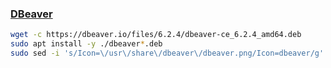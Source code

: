 ### [DBeaver](https://dbeaver.io/)
```bash
wget -c https://dbeaver.io/files/6.2.4/dbeaver-ce_6.2.4_amd64.deb
sudo apt install -y ./dbeaver*.deb
sudo sed -i 's/Icon=\/usr\/share\/dbeaver\/dbeaver.png/Icon=dbeaver/g' /usr/share/applications/dbeaver.desktop
```
